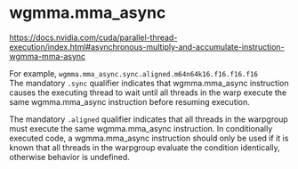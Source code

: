 # wgmma.mma_async
https://docs.nvidia.com/cuda/parallel-thread-execution/index.html#asynchronous-multiply-and-accumulate-instruction-wgmma-mma-async

For example, `wgmma.mma_async.sync.aligned.m64n64k16.f16.f16.f16`  
The mandatory `.sync` qualifier indicates that wgmma.mma_async instruction causes the executing thread to wait until all threads in the warp execute the same wgmma.mma_async instruction before resuming execution.

The mandatory `.aligned` qualifier indicates that all threads in the warpgroup must execute the same wgmma.mma_async instruction. In conditionally executed code, a wgmma.mma_async instruction should only be used if it is known that all threads in the warpgroup evaluate the condition identically, otherwise behavior is undefined.
